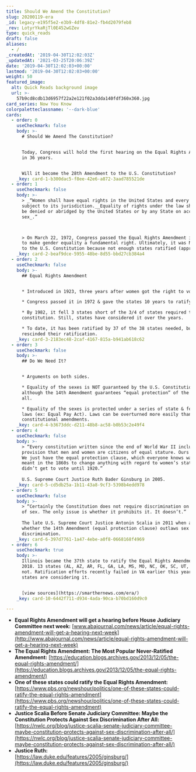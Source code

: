 ```yaml
---
title: Should We Amend the Constitution?
slug: 20200119-era
_id: legacy-e195f5e2-e3b9-4df8-81e2-fb4d2079feb8
_rev: LotyrYkaRjTl0E452wGZev
type: quick_reads
draft: false
aliases:
  - /
_createdAt: '2019-04-30T12:02:03Z'
_updatedAt: '2021-03-25T20:06:39Z'
date: '2019-04-30T12:02:03+00:00'
lastmod: '2019-04-30T12:02:03+00:00'
weight: 50
featured_image:
  alt: Quick Reads background image
  url: >-
    57b9cd8cdb13d6957f22a2e121f02a3dda140fdf360x360.jpg
card_series: Now You Know
colorpaletteclassname: '--dark-blue'
cards:
  - order: 0
    useCheckmark: false
    body: >-
      # Should We Amend The Constitution?


      Today, Congress will hold the first hearing on the Equal Rights Amendment
      in 36 years.


      Will it become the 28th Amendment to the U.S. Constitution?
    _key: card-1-b300dac5-f8ee-42e6-a872-3aad785521de
  - order: 1
    useCheckmark: false
    body: >-
      > _“Women shall have equal rights in the United States and every place
      subject to its jurisdiction.__Equality of rights under the law shall not
      be denied or abridged by the United States or by any State on account of
      sex_.”  



      > On March 22, 1972, Congress passed the Equal Rights Amendment in order
      to make gender equality a fundamental right. Ultimately, it was NOT added
      to the U.S. Constitution because not enough states ratified (approved) it.
    _key: card-2-beaf9dce-5955-48be-8d55-bbd27cb384a4
  - order: 2
    useCheckmark: false
    body: >-
      ## Equal Rights Amendment


      * Introduced in 1923, three years after women got the right to vote.

      * Congress passed it in 1972 & gave the states 10 years to ratify.

      * By 1982, it fell 3 states short of the 3/4 of states required to add to
      constitution. Still, states have considered it over the years.

      * To date, it has been ratified by 37 of the 38 states needed, but some
      rescinded their ratification.
    _key: card-3-2183ec48-2caf-4167-815a-b941ab618c62
  - order: 3
    useCheckmark: false
    body: >-
      ## Do We Need It?


      * Arguments on both sides.

      * Equality of the sexes is NOT guaranteed by the U.S. Constitution,
      although the 14th Amendment guarantees “equal protection” of the laws to
      all.

      * Equality of the sexes is protected under a series of state & federal
      laws (ex: Equal Pay Act). Laws can be overturned more easily than
      constitutional amendments.
    _key: card-4-b3673ddc-d211-48b8-ac58-b0b53c2e49f4
  - order: 4
    useCheckmark: false
    body: >-
      > “Every constitution written since the end of World War II includes a
      provision that men and women are citizens of equal stature. Ours does not…
      We just have the equal protection clause, which everyone knows was not
      meant in the 1860s to change anything with regard to women’s status. Women
      didn’t get to vote until 1920.”  
        
      U.S. Supreme Court Justice Ruth Bader Ginsburg in 2005.
    _key: card-5-cd5db25a-1b11-43a8-9cf3-5398b4edd978
  - order: 5
    useCheckmark: false
    body: >-
      > “Certainly the Constitution does not require discrimination on the basis
      of sex. The only issue is whether it prohibits it. It doesn’t.”  
        
      The late U.S. Supreme Court Justice Antonin Scalia in 2011 when asked
      whether the 14th Amendment (equal protection clause) outlaws sex
      discrimination.
    _key: card-6-397d7761-1a47-4ebe-a0f8-0668168f4969
  - order: 6
    useCheckmark: true
    body: >-
      Illinois became the 37th state to ratify the Equal Rights Amendment in
      2018. 13 states (AL, AZ, AR, FL, GA, LA, MS, MO, NC, OK, SC, UT, VA) have
      not. Ratification efforts recently failed in VA earlier this year; other
      states are considering it.


      [view sources](https://smarthernews.com/era/)
    _key: card-10-6442f711-d934-4ada-90ca-b70bd160d9c0

---
```

* **Equal Rights Amendment will get a hearing before House Judiciary Committee next week:** [www.abajournal.com/news/article/equal-rights-amendment-will-get-a-hearing-next-week](http://www.abajournal.com/news/article/equal-rights-amendment-will-get-a-hearing-next-week)
* **The Equal Rights Amendment: The Most Popular Never-Ratified Amendment:** [https://education.blogs.archives.gov/2013/12/05/the-equal-rights-amendment/](https://education.blogs.archives.gov/2013/12/05/the-equal-rights-amendment/)
* **One of these states could ratify the Equal Rights Amendment:**  
[https://www.pbs.org/newshour/politics/one-of-these-states-could-ratify-the-equal-rights-amendment](https://www.pbs.org/newshour/politics/one-of-these-states-could-ratify-the-equal-rights-amendment)
* **Justice Scalia Before Senate Judiciary Committee: Maybe the Constitution Protects Against Sex Discrimination After All:**  
[https://nwlc.org/blog/justice-scalia-senate-judiciary-committee-maybe-constitution-protects-against-sex-discrimination-after-all/](https://nwlc.org/blog/justice-scalia-senate-judiciary-committee-maybe-constitution-protects-against-sex-discrimination-after-all/)
* **Justice Ruth:**  
[https://law.duke.edu/features/2005/ginsburg/](https://law.duke.edu/features/2005/ginsburg/)